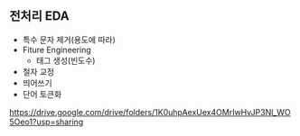 ## 전처리 EDA
- 특수 문자 제거(용도에 따라)
- Fiture Engineering
    - 태그 생성(빈도수)
- 철자 교정
- 띄어쓰기
- 단어 토큰화

https://drive.google.com/drive/folders/1K0uhpAexUex4OMrIwHvJP3Nl_WO5Oeo1?usp=sharing

